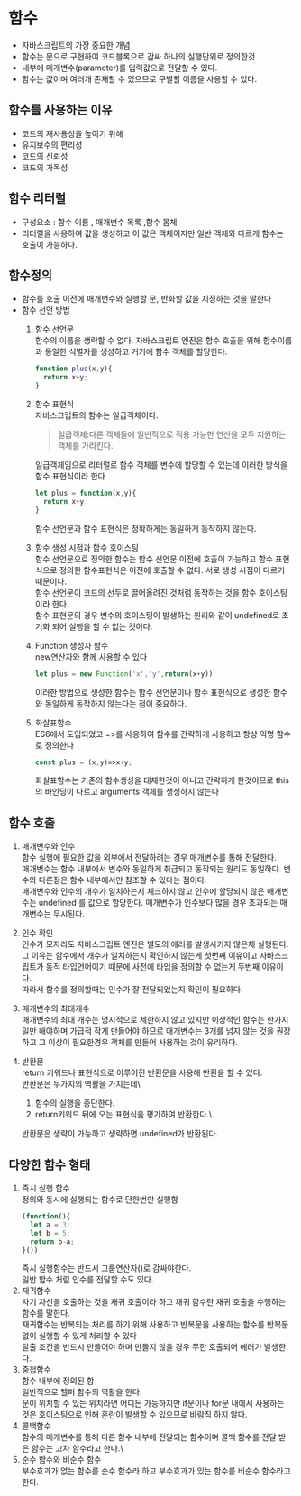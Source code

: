 # 함수
- 자바스크립트의 가장 중요한 개념
- 함수는 문으로 구현하여 코드블록으로 감싸 하나의 실행단위로 정의한것
- 내부에 매개변수(parameter)를 입력값으로 전달할 수 있다.
- 함수는 값이며 여러개 존재할 수 있으므로 구별할 이름을 사용할 수 있다.

## 함수를 사용하는 이유
- 코드의 재사용성을 높이기 위해
- 유지보수의 편리성
- 코드의 신뢰성
- 코드의 가독성

## 함수 리터럴
- 구성요소 : 함수 이름 , 매개변수 목록 ,함수 몸체
- 리터럴을 사용하여 값을 생성하고 이 값은 객체이지만 일반 객체와 다르게 함수는 호출이 가능하다.

## 함수정의
- 함수를 호출 이전에 매개변수와 실행할 문, 반화할 값을 지정하는 것을 말한다
- 함수 선언 방법
  1. 함수 선언문\
  함수의 이름을 생략할 수 없다.
  자바스크립트 엔진은 함수 호출을 위해 함수이름 과 동일한 식별자를 생성하고 거기에 함수 객체를 할당한다.
      ```js
      function plus(x,y){
        return x+y;
      }
      ```
  2. 함수 표현식\
      자바스크립트의 함수는 일급객체이다.
      > 일급객체:다른 객체들에 일반적으로 적용 가능한 연산을 모두 지원하는 객체를 가리킨다.

      일급객체임으로 리터럴로 함수 객체를 변수에 할당할 수 있는데 이러한 방식을 함수 표현식이라 한다
      ```js
      let plus = function(x,y){
        return x+y
      } 
      ```
      함수 선언문과 함수 표현식은 정확하게는 동일하게 동작하지 않는다.

  3. 함수 생성 시점과 함수 호이스팅\
      함수 선언문으로 정의한 함수는 함수 선언문 이전에 호출이 가능하고 함수  표현식으로 정의한 함수표현식은 이전에 호출할 수 없다. 서로 생성 시점이 다르기 때문이다.\
      함수 선언문이 코드의 선두로 끌어올려진 것처럼 동작하는 것을 함수 호이스팅이라 한다. \
      함수 표현문의 경우 변수의 호이스팅이 발생하는 원리와 같이 undefined로 초기화 되어 실행을 할 수 없는 것이다.
  4. Function 생성자 함수\
      new연산자와 함께 사용할 수 있다
      ```js
      let plus = new Function('x','y',return(x+y))
      ```
      이러한 방법으로 생성한 함수는 함수 선언문이나 함수 표현식으로 생성한 함수와 동일하게 동작하지 않는다는 점이 중요하다.
  5. 화살표함수\
      ES6에서 도입되었고 =>를 사용하여 함수를 간략하게 사용하고 항상 익명 함수로 정의한다
      ```js
      const plus = (x,y)=>x+y;
      ```
      화살표함수는 기존의 함수생성을 대체한것이 아니고 간략하게 한것이므로 this의 바인딩이 다르고 arguments 객체를 생성하지 않는다
## 함수 호출
1. 매개변수와 인수\
    함수 실행에 필요한 값을 외부에서 전달하려는 경우 매개변수를 통해 전달한다.\
    매개변수는 함수 내부에서 변수와 동일하게 취급되고 동작되는 원리도 동일하다. 변수와 다른점은 함수 내부에서만 참조할 수 있다는 점이다.\
    매개변수와 인수의 개수가 일치하는지 체크하지 않고 인수에 할당되지 않은 매개변수는 undefined 를 값으로 할당한다. 매개변수가 인수보다 많을 경우 초과되는 매개변수는 무시된다.
2. 인수 확인\
    인수가 모자라도 자바스크립트 엔진은 별도의 에러를 발생시키지 않은채 실행된다.\
    그 이유는 함수에서 개수가 일치하는지 확인하지 않는게 첫번째 이유이고 자바스크립트가 동적 타입언어이기 때문에 사전에 타입을 정의할 수 없는게 두번째 이유이다.\
    따라서 함수를 정의할때는 인수가 잘 전달되었는지 확인이 필요하다.
3. 매개변수의 최대개수 \
    매개변수의 최대 개수는 명시적으로 제한하지 않고 있지만 이상적인 함수는 한가지 일만 해야하며 가급적 작게 만들어야 하므로 매개변수는 3개를 넘지 않는 것을 권장하고 그 이상이 필요한경우 객체를 만들어 사용하는 것이 유리하다.
4. 반환문\
    return 키워드나 표현식으로 이루어진 반환문을 사용해 반환을 할 수 있다.\
    반환문은 두가지의 역활을 가지는데\
    1. 함수의 실행을 중단한다.
    2. return키워드 뒤에 오는 표현식을 평가하여 반환한다.\

    반환문은 생략이 가능하고 생략하면 undefined가 반환된다.

## 다양한 함수 형태
1. 즉시 실행 함수\
    정의와 동시에 실행되는 함수로 단한번만 실행함
    ```js
    (function(){
      let a = 3;
      let b = 5;
      return b-a;
    }())
    ```
    즉시 실행함수는 반드시 그룹연산자()로 감싸야한다.\
    일반 함수 처럼 인수를 전달할 수도 있다.
2. 재귀함수\
    자기 자신을 호출하는 것을 재귀 호출이라 하고 재귀 함수란 재귀 호출을 수행하는 함수를 말한다.\
    재귀함수는 반복되는 처리를 하기 위해 사용하고 반복문을 사용하는 함수를 반복문없이 실행할 수 있게 처리할 수 있다\
    탈출 조건을 반드시 만들어야 하며 만들지 않을 경우 무한 호출되어 에러가 발생한다.
3. 중첩함수 \
    함수 내부에 정의된 함\
    일반적으로 헬퍼 함수의 역활을 한다.\
    문이 위치할 수 있는 위치라면 어디든 가능하지만 if문이나 for문 내에서 사용하는 것은 호이스팅으로 인해 혼란이 발생할 수 있으므로 바람직 하지 않다.
4. 콜백함수\
    함수의 매개변수를 통해 다른 함수 내부에 전달되는 함수이며 콜백 함수를 전달 받은 함수는 고차 함수라고 한다.\
5. 순수 함수와 비순수 함수\
    부수효과가 없는 함수를 순수 함수라 하고 부수효과가 있는 함수를 비순수 함수라고 한다.



